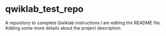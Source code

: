 # qwiklab_test_repo
A repository to complete Qwiklab instructions
I am editing the README file. Adding some more details about the project description.
